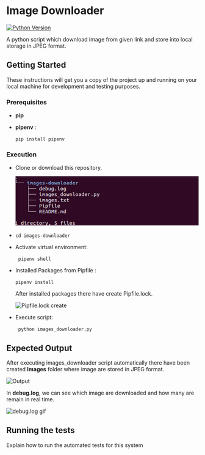 # Image Downloader

[![Python Version](https://img.shields.io/badge/python-3.5-brightgreen.svg)](https://python.org)

A python script which download image from given link and store into local storage in JPEG format.

## Getting Started

These instructions will get you a copy of the project up and running on your local machine for development and testing purposes. 

### Prerequisites
* **pip**

* **pipenv** :  
    ```
    pip install pipenv
    ```
                 

### Execution

* Clone or download this repository.

    ![folder Structure](https://raw.githubusercontent.com/saidul-islam-tuhin/images-downloader/screenshot-branch/screenshot/image_downloader_tree.png "Folder structure")

* ```
  cd images-downloader
  ```
* Activate virtual environment:

    ```
     pipenv shell 
    ```
* Installed Packages from Pipfile :

    ```
    pipenv install 
    ```
    After installed packages there have create Pipfile.lock.


    ![Pipfile.lock create](https://raw.githubusercontent.com/saidul-islam-tuhin/images-downloader/screenshot-branch/screenshot/pipfile_create.png "Pipfile.lock create")
* Execute script:


    ```
     python images_downloader.py
    ```

## Expected Output

After executing images_downloader script automatically  there have been created **Images** folder where image are stored in JPEG format.

![Output](https://raw.githubusercontent.com/saidul-islam-tuhin/images-downloader/screenshot-branch/screenshot/output.png "Output figure")

In **debug.log**, we can see which image are downloaded and how many are remain in real time.

![debug.log gif](https://raw.githubusercontent.com/saidul-islam-tuhin/images-downloader/screenshot-branch/screenshot/debug1.gif "debug.log")

## Running the tests

Explain how to run the automated tests for this system
